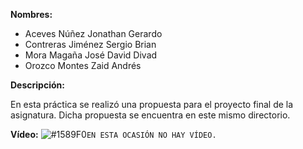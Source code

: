 __Nombres:__ 
- Aceves Núñez Jonathan Gerardo
- Contreras Jiménez Sergio Brian
- Mora Magaña José David Divad
- Orozco Montes Zaid Andrés

__Descripción:__

En esta práctica se realizó una propuesta para el proyecto final de la asignatura. Dicha propuesta se encuentra en este mismo directorio.


__Vídeo:__
![#1589F0](https://placehold.it/15/1589F0/000000?text=+)`EN ESTA OCASIÓN NO HAY VÍDEO.`
